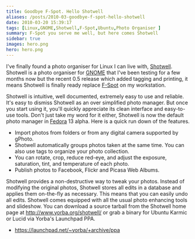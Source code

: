 ```yaml
---
title: Goodbye F-Spot. Hello Shotwell
aliases: /posts/2010-03-goodbye-f-spot-hello-shotwell
date: 2010-03-20 15:39:17
tags: [Linux,GNOME,Shotwell,F-Spot,Ubuntu,Photo Organiser ]
summary: F-Spot you serve me well, but here comes Shotwell
sidebar: true
images: hero.png
hero: hero.png
---
```


I've finally found a photo organiser for Linux I can live with,
[Shotwell](http://yorba.org/shotwell/). Shotwell is a photo organiser
for [GNOME](http://www.gnome.org) that I've been testing for a few
months now but the recent 0.5 release which added tagging and printing,
it means Shotwell is finally ready replace [F-Spot](http://f-spot.org) on
my workstation.

Shotwell is intuitive, well documented, extremely easy to use and reliable.
It's easy to dismiss Shotwell as an over simplified photo manager. But once
you start using it, you'll quickly appreciate its clean interface and
easy-to-use tools. Don't just take my word for it either, Shotwell is now the
default photo manager in [Fedora](http://fedoraproject.org) 13 alpha. Here is
a quick run down of the features.

  * Import photos from folders or from any digital camera supported by gPhoto.
  * Shotwell automatically groups photos taken at the same time. You can also
    use tags to organize your photo collection.
  * You can rotate, crop, reduce red-eye, and adjust the exposure, saturation,
    tint, and temperature of each photo.
  * Publish photos to Facebook, Flickr and Picasa Web Albums.

Shotwell provides a non-destructive way to tweak your photos. Instead of
modifying the original photos, Shotwell stores all edits in a database and
applies them on-the-fly as necessary. This means that you can easily undo all
edits. Shotwell comes equipped with all the usual photo enhancing tools and
slideshow. You can download a source tarball from the Shotwell home page at
<http://www.yorba.org/shotwell/> or grab a binary for Ubuntu Karmic or Lucid
via Yorba's Launchpad PPA.

 * <https://launchpad.net/~yorba/+archive/ppa>
